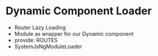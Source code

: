 # Dynamic Component Loader


- Router Lazy Loading
- Module as wrapper for our Dynamic component
- provide: ROUTES
- SystemJsNgModuleLoader
